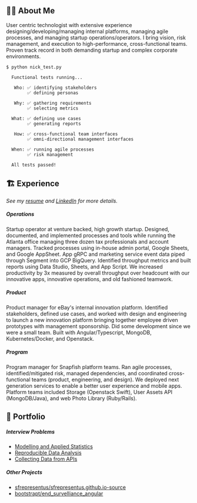## 👨‍💻 About Me
User centric technologist with extensive experience designing/developing/managing internal platforms, managing agile processes, and managing startup operations/operators. I bring vision, risk management, and execution to high-performance, cross-functional teams. Proven track record in both demanding startup and complex corporate environments.

```
$ python nick_test.py
    
  Functional tests running...
  
   Who: ✅ identifying stakeholders  
        ✅ defining personas 
    
   Why: ✅ gathering requirements 
        ✅ selecting metrics 
    
  What: ✅ defining use cases  
        ✅ generating reports  
    
   How: ✅ cross-functional team interfaces
        ✅ omni-directional management interfaces
    
  When: ✅ running agile processes  
        ✅ risk management  
 
  All tests passed! 
```

## 🏗️ Experience
_See my [resume](https://docs.google.com/document/d/17Oe8Tab9zK4oKPVTXrHdub56eSGYvIIJHS_jAFRehu8/edit?usp=sharing) and [LinkedIn](https://www.linkedin.com/in/nickolasturner/) for more details._
##### Operations
Startup operator at venture backed, high growth startup. Designed, documented, and implemented processes and tools while running the Atlanta office managing three dozen tax professionals and account managers. Tracked processes using in-house admin portal, Google Sheets, and Google AppSheet. App gRPC and marketing service event data piped through Segment into GCP BigQuery. Identified throughput metrics and built reports using Data Studio, Sheets, and App Script. We increased productivity by 3x measured by overall throughput over headcount with our innovative apps, innovative operations, and old fashioned teamwork.
##### Product
Product manager for eBay's internal innovation platform. Identified stakeholders, defined use cases, and worked with design and engineering to launch a new innovation platform bringing together employee driven prototypes with management sponsorship. Did some development since we were a small team. Built with Angular/Typescript, MongoDB, Kubernetes/Docker, and Openstack.
##### Program
Program manager for Snapfish platform teams. Ran agile processes, identified/mitigated risk, managed dependencies, and coordinated cross-functional teams (product, engineering, and design). We deployed next generation services to enable a better user experience and mobile apps. Platform teams included Storage (Openstack Swift), User Assets API (MongoDB/Java), and web Photo Library (Ruby/Rails).

## 📌 Portfolio
##### Interview Problems
- [Modelling and Applied Statistics](https://docs.google.com/spreadsheets/d/1xt_NnPP7cAO-R5TThhlmlfa7mdHtxImy8thzjMHSwfU/edit?usp=sharing)
- [Reproducible Data Analysis](https://github.com/bootstrapt/clipboard-health-wbd-notebook/blob/main/pricing_wbd.ipynb)
- [Collecting Data from APIs](https://bootstrapt.github.io/safegraph-practice-problems/)

##### Other Projects
- [sfrepresentus/sfrepresentus.github.io-source](https://github.com/sfrepresentus/sfrepresentus.github.io-source) 
- [bootstrapt/end_survelliance_angular](https://github.com/bootstrapt/end_survelliance_angular)
